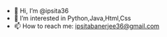 - 👋 Hi, I’m @ipsita36
- 👀 I’m interested in Python,Java,Html,Css
- 📫 How to reach me: ipsitabanerjee36@gmail.com

<!---
ipsita36/ipsita36 is a ✨ special ✨ repository because its `README.md` (this file) appears on your GitHub profile.
You can click the Preview link to take a look at your changes.
--->
